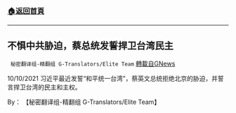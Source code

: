 ###  [:house:返回首頁](https://github.com/ourhimalayas/txt)
---


## 不惧中共胁迫，蔡总统发誓捍卫台湾民主
` 秘密翻译组-精翻组 G-Translators/Elite Team` [轉載自GNews](https://gnews.org/zh-hans/1585941/)

10/10/2021 习近平最近发誓“和平统一台湾”，蔡英文总统拒绝北京的胁迫，并誓言捍卫台湾的民主和主权。

By： 【秘密翻译组-精翻组 G-Translators/Elite Team】
